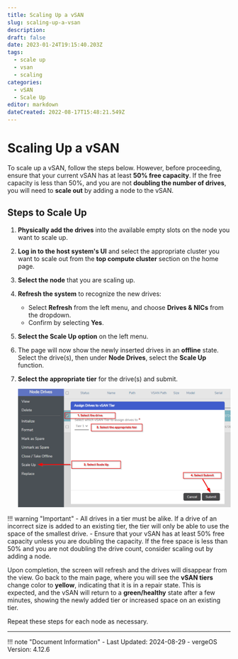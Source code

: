 ```yaml
---
title: Scaling Up a vSAN
slug: scaling-up-a-vsan
description: 
draft: false
date: 2023-01-24T19:15:40.203Z
tags:
  - scale up
  - vsan
  - scaling
categories:
  - vSAN
  - Scale Up
editor: markdown
dateCreated: 2022-08-17T15:48:21.549Z
---
```


# Scaling Up a vSAN

To scale up a vSAN, follow the steps below. However, before proceeding, ensure that your current vSAN has at least **50% free capacity**. If the free capacity is less than 50%, and you are not **doubling the number of drives**, you will need to **scale out** by adding a node to the vSAN.

## Steps to Scale Up

1. **Physically add the drives** into the available empty slots on the node you want to scale up.
   
2. **Log in to the host system's UI** and select the appropriate cluster you want to scale out from the **top compute cluster** section on the home page.
   
3. **Select the node** that you are scaling up.
   
4. **Refresh the system** to recognize the new drives:
   - Select **Refresh** from the left menu, and choose **Drives & NICs** from the dropdown.
   - Confirm by selecting **Yes**.
   
5. **Select the Scale Up option** on the left menu.
   
6. The page will now show the newly inserted drives in an **offline** state. Select the drive(s), then under **Node Drives**, select the **Scale Up** function.

7. **Select the appropriate tier** for the drive(s) and submit.

   ![scaleupvsan5.png](/public/scaleupvsan5.png)


!!! warning "Important"
    - All drives in a tier must be alike. If a drive of an incorrect size is added to an existing tier, the tier will only be able to use the space of the smallest drive.
    - Ensure that your vSAN has at least 50% free capacity unless you are doubling the capacity. If the free space is less than 50% and you are not doubling the drive count, consider scaling out by adding a node.

Upon completion, the screen will refresh and the drives will disappear from the view. Go back to the main page, where you will see the **vSAN tiers** change color to **yellow**, indicating that it is in a repair state. This is expected, and the vSAN will return to a **green/healthy** state after a few minutes, showing the newly added tier or increased space on an existing tier.

Repeat these steps for each node as necessary.

---

!!! note "Document Information"
    - Last Updated: 2024-08-29
    - vergeOS Version: 4.12.6
